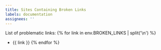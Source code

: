 ```yaml
---
title: Sites Containing Broken Links
labels: documentation
assignees: ''
---
```


List of problematic links:
{% for link in env.BROKEN_LINKS | split('\n') %}
- {{ link }}
{% endfor %}
